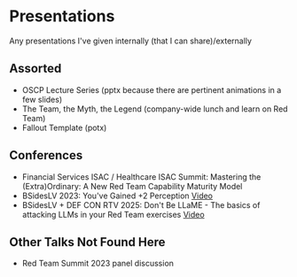 # Presentations
Any presentations I've given internally (that I can share)/externally

## Assorted
- OSCP Lecture Series (pptx because there are pertinent animations in a few slides)
- The Team, the Myth, the Legend (company-wide lunch and learn on Red Team)
- Fallout Template (potx)

## Conferences
- Financial Services ISAC / Healthcare ISAC Summit: Mastering the (Extra)Ordinary: A New Red Team Capability Maturity Model
- BSidesLV 2023: You've Gained +2 Perception [Video](https://www.youtube.com/live/H9YqJ1Ry1l8?feature=share&t=13546)
- BSidesLV + DEF CON RTV 2025: Don't Be LLaME - The basics of attacking LLMs in your Red Team exercises [Video](https://www.youtube.com/live/goERQMqAv50?si=YX5SJsJFuTpfT3zH&t=21209)

## Other Talks Not Found Here
- Red Team Summit 2023 panel discussion
